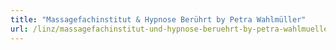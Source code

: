 ```yaml
---
title: "Massagefachinstitut & Hypnose Berührt by Petra Wahlmüller"
url: /linz/massagefachinstitut-und-hypnose-beruehrt-by-petra-wahlmueller/
---
```

